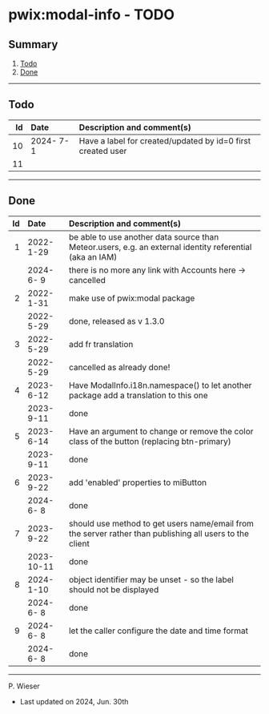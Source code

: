 # pwix:modal-info - TODO

## Summary

1. [Todo](#todo)
2. [Done](#done)

---
## Todo

|   Id | Date       | Description and comment(s) |
| ---: | :---       | :---                       |
|   10 | 2024- 7- 1 | Have a label for created/updated by id=0 first created user |
|   11 |  |  |

---
## Done

|   Id | Date       | Description and comment(s) |
| ---: | :---       | :---                       |
|    1 | 2022- 1-29 | be able to use another data source than Meteor.users, e.g. an external identity referential (aka an IAM) |
|      | 2024- 6- 9 | there is no more any link with Accounts here -> cancelled |
|    2 | 2022- 1-31 | make use of pwix:modal package |
|      | 2022- 5-29 | done, released as v 1.3.0 |
|    3 | 2022- 5-29 | add fr translation |
|      | 2022- 5-29 | cancelled as already done! |
|    4 | 2023- 6-12 | Have ModalInfo.i18n.namespace() to let another package add a translation to this one |
|      | 2023- 9-11 | done |
|    5 | 2023- 6-14 | Have an argument to change or remove the color class of the button (replacing btn-primary) |
|      | 2023- 9-11 | done |
|    6 | 2023- 9-22 | add 'enabled' properties to miButton |
|      | 2024- 6- 8 | done |
|    7 | 2023- 9-22 | should use method to get users name/email from the server rather than publishing all users to the client |
|      | 2023-10-11 | done |
|    8 | 2024- 1-10 | object identifier may be unset - so the label should not be displayed |
|      | 2024- 6- 8 | done |
|    9 | 2024- 6- 8 | let the caller configure the date and time format |
|      | 2024- 6- 8 | done |

---
P. Wieser
- Last updated on 2024, Jun. 30th
